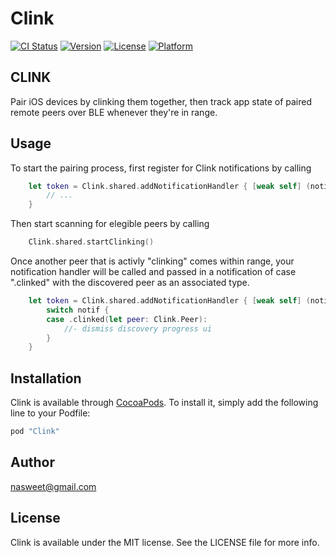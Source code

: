 # Clink

[![CI Status](http://img.shields.io/travis/nasweet@gmail.com/Clink.svg?style=flat)](https://travis-ci.org/nasweet@gmail.com/Clink)
[![Version](https://img.shields.io/cocoapods/v/Clink.svg?style=flat)](http://cocoapods.org/pods/Clink)
[![License](https://img.shields.io/cocoapods/l/Clink.svg?style=flat)](http://cocoapods.org/pods/Clink)
[![Platform](https://img.shields.io/cocoapods/p/Clink.svg?style=flat)](http://cocoapods.org/pods/Clink)

## CLINK

Pair iOS devices by clinking them together, then track app state of paired remote peers over BLE whenever they're in range.

## Usage
To start the pairing process, first register for Clink notifications by calling

```swift
    let token = Clink.shared.addNotificationHandler { [weak self] (notif: Clink.Notification) in
        // ...
    }
```

Then start scanning for elegible peers by calling

```swift
    Clink.shared.startClinking()
```

Once another peer that is activly "clinking" comes within range, your notification handler will be called
and passed in a notification of case ".clinked" with the discovered peer as an associated type.

```swift
    let token = Clink.shared.addNotificationHandler { [weak self] (notif: Clink.Notification) in
        switch notif {
        case .clinked(let peer: Clink.Peer):
            //- dismiss discovery progress ui
        }
    }
```

## Installation

Clink is available through [CocoaPods](http://cocoapods.org). To install
it, simply add the following line to your Podfile:

```ruby
pod "Clink"
```

## Author

nasweet@gmail.com

## License

Clink is available under the MIT license. See the LICENSE file for more info.
